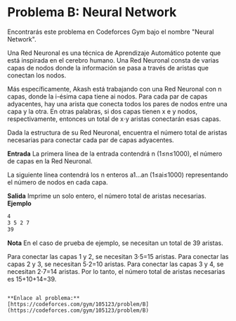 # Problema B: Neural Network

Encontrarás este problema en Codeforces Gym bajo el nombre "Neural Network".

Una Red Neuronal es una técnica de Aprendizaje Automático potente que está inspirada en el cerebro humano. Una Red Neuronal consta de varias capas de nodos donde la información se pasa a través de aristas que conectan los nodos.

Más específicamente, Akash está trabajando con una Red Neuronal con n capas, donde la i-ésima capa tiene ai nodos. Para cada par de capas adyacentes, hay una arista que conecta todos los pares de nodos entre una capa y la otra. En otras palabras, si dos capas tienen x e y nodos, respectivamente, entonces un total de x⋅y aristas conectarán esas capas.

Dada la estructura de su Red Neuronal, encuentra el número total de aristas necesarias para conectar cada par de capas adyacentes.

**Entrada**
La primera línea de la entrada contendrá n (1≤n≤1000), el número de capas en la Red Neuronal.

La siguiente línea contendrá los n enteros a1…an (1≤ai≤1000) representando el número de nodos en cada capa.

**Salida**
Imprime un solo entero, el número total de aristas necesarias.
**Ejemplo**
```markdown
4
3 5 2 7
39
```

**Nota**
En el caso de prueba de ejemplo, se necesitan un total de 39 aristas.

Para conectar las capas 1 y 2, se necesitan 3⋅5=15 aristas.
Para conectar las capas 2 y 3, se necesitan 5⋅2=10 aristas.
Para conectar las capas 3 y 4, se necesitan 2⋅7=14 aristas.
Por lo tanto, el número total de aristas necesarias es 15+10+14=39.
```

**Enlace al problema:**
[https://codeforces.com/gym/105123/problem/B](https://codeforces.com/gym/105123/problem/B)